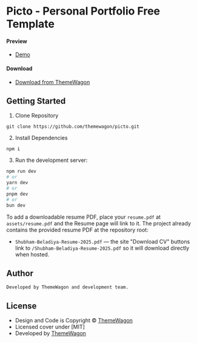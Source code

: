 # Picto - Personal Portfolio Free Template

#### Preview

- [Demo](https://themewagon.github.io/picto/)

#### Download

- [Download from ThemeWagon](https://themewagon.com/themes/picto)

## Getting Started

1. Clone Repository

```
git clone https://github.com/themewagon/picto.git
```

2. Install Dependencies

```
npm i
```

3. Run the development server:

```bash
npm run dev
# or
yarn dev
# or
pnpm dev
# or
bun dev
```
To add a downloadable resume PDF, place your `resume.pdf` at `assets/resume.pdf` and the Resume page will link to it.
The project already contains the provided resume PDF at the repository root:

- `Shubham-Beladiya-Resume-2025.pdf` — the site "Download CV" buttons link to `/Shubham-Beladiya-Resume-2025.pdf` so it will download directly when hosted.

## Author

```
Developed by ThemeWagon and development team.
```

## License

- Design and Code is Copyright &copy; <a href="http://themewagon.com/" target="_blank">ThemeWagon</a>
- Licensed cover under [MIT]
- Developed by <a href="http://themewagon.com/" target="_blank">ThemeWagon</a>
